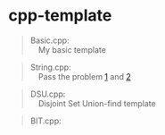 # cpp-template
> Basic.cpp:  
  &emsp;My basic template

> String.cpp:  
  &emsp;Pass the problem [1](https://zerojudge.tw/ShowProblem?problemid=b115) and [2](https://zerojudge.tw/ShowProblem?problemid=a021)

> DSU.cpp:  
  &emsp;Disjoint Set Union-find template

> BIT.cpp:

